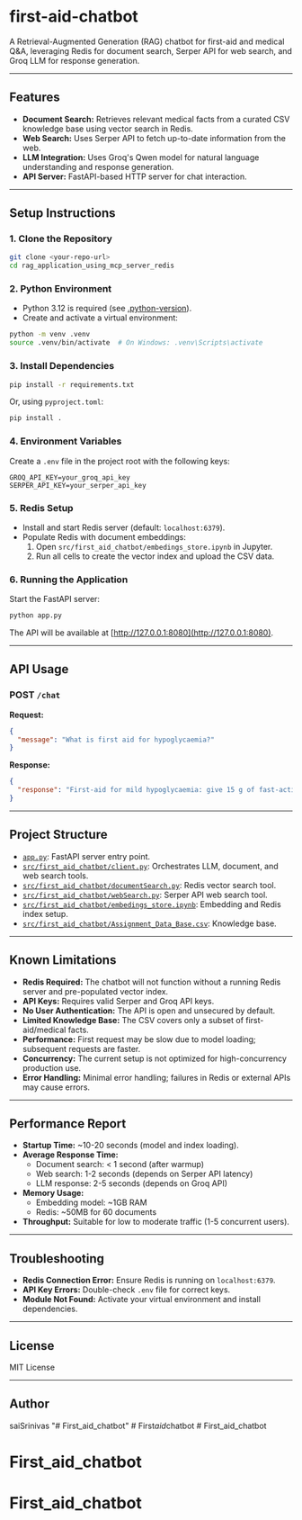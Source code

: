 # first-aid-chatbot

A Retrieval-Augmented Generation (RAG) chatbot for first-aid and medical Q&A, leveraging Redis for document search, Serper API for web search, and Groq LLM for response generation.

---

## Features

- **Document Search:** Retrieves relevant medical facts from a curated CSV knowledge base using vector search in Redis.
- **Web Search:** Uses Serper API to fetch up-to-date information from the web.
- **LLM Integration:** Uses Groq's Qwen model for natural language understanding and response generation.
- **API Server:** FastAPI-based HTTP server for chat interaction.

---

## Setup Instructions

### 1. Clone the Repository

```sh
git clone <your-repo-url>
cd rag_application_using_mcp_server_redis
```

### 2. Python Environment

- Python 3.12 is required (see [.python-version](.python-version)).
- Create and activate a virtual environment:

```sh
python -m venv .venv
source .venv/bin/activate  # On Windows: .venv\Scripts\activate
```

### 3. Install Dependencies

```sh
pip install -r requirements.txt
```
Or, using `pyproject.toml`:
```sh
pip install .
```

### 4. Environment Variables

Create a `.env` file in the project root with the following keys:

```
GROQ_API_KEY=your_groq_api_key
SERPER_API_KEY=your_serper_api_key
```

### 5. Redis Setup

- Install and start Redis server (default: `localhost:6379`).
- Populate Redis with document embeddings:
    1. Open `src/first_aid_chatbot/embedings_store.ipynb` in Jupyter.
    2. Run all cells to create the vector index and upload the CSV data.

### 6. Running the Application

Start the FastAPI server:

```sh
python app.py
```

The API will be available at [http://127.0.0.1:8080](http://127.0.0.1:8080).

---

## API Usage

### POST `/chat`

**Request:**
```json
{
  "message": "What is first aid for hypoglycaemia?"
}
```

**Response:**
```json
{
  "response": "First-aid for mild hypoglycaemia: give 15 g of fast-acting carbohydrate such as glucose tablets. For severe cases, give intramuscular glucagon if available."
}
```

---

## Project Structure

- [`app.py`](app.py): FastAPI server entry point.
- [`src/first_aid_chatbot/client.py`](src/first_aid_chatbot/client.py): Orchestrates LLM, document, and web search tools.
- [`src/first_aid_chatbot/documentSearch.py`](src/first_aid_chatbot/documentSearch.py): Redis vector search tool.
- [`src/first_aid_chatbot/webSearch.py`](src/first_aid_chatbot/webSearch.py): Serper API web search tool.
- [`src/first_aid_chatbot/embedings_store.ipynb`](src/first_aid_chatbot/embedings_store.ipynb): Embedding and Redis index setup.
- [`src/first_aid_chatbot/Assignment_Data_Base.csv`](src/first_aid_chatbot/Assignment_Data_Base.csv): Knowledge base.

---

## Known Limitations

- **Redis Required:** The chatbot will not function without a running Redis server and pre-populated vector index.
- **API Keys:** Requires valid Serper and Groq API keys.
- **No User Authentication:** The API is open and unsecured by default.
- **Limited Knowledge Base:** The CSV covers only a subset of first-aid/medical facts.
- **Performance:** First request may be slow due to model loading; subsequent requests are faster.
- **Concurrency:** The current setup is not optimized for high-concurrency production use.
- **Error Handling:** Minimal error handling; failures in Redis or external APIs may cause errors.

---

## Performance Report

- **Startup Time:** ~10-20 seconds (model and index loading).
- **Average Response Time:** 
    - Document search: < 1 second (after warmup)
    - Web search: 1-2 seconds (depends on Serper API latency)
    - LLM response: 2-5 seconds (depends on Groq API)
- **Memory Usage:** 
    - Embedding model: ~1GB RAM
    - Redis: ~50MB for 60 documents
- **Throughput:** Suitable for low to moderate traffic (1-5 concurrent users).

---

## Troubleshooting

- **Redis Connection Error:** Ensure Redis is running on `localhost:6379`.
- **API Key Errors:** Double-check `.env` file for correct keys.
- **Module Not Found:** Activate your virtual environment and install dependencies.

---

## License

MIT License

---

## Author

saiSrinivas
"# First_aid_chatbot" 
#   F i r s t _ a i d _ c h a t b o t 
 
 # First_aid_chatbot
# First_aid_chatbot
# First_aid_chatbot
